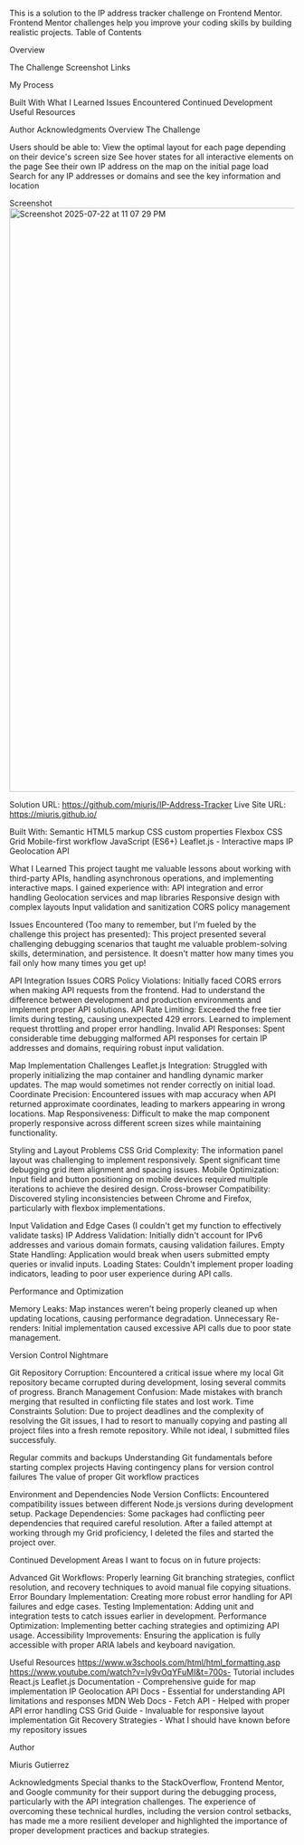 This is a solution to the IP address tracker challenge on Frontend Mentor. Frontend Mentor challenges help you improve your coding skills by building realistic projects.
Table of Contents

Overview

The Challenge
Screenshot
Links


My Process

Built With
What I Learned
Issues Encountered
Continued Development
Useful Resources


Author
Acknowledgments
Overview
The Challenge

Users should be able to:
View the optimal layout for each page depending on their device's screen size
See hover states for all interactive elements on the page
See their own IP address on the map on the initial page load
Search for any IP addresses or domains and see the key information and location

Screenshot
<img width="1884" height="1032" alt="Screenshot 2025-07-22 at 11 07 29 PM" src="https://github.com/user-attachments/assets/ca6576c9-c027-4e81-947b-a91b11711750" />


Solution URL: https://github.com/miuris/IP-Address-Tracker
Live Site URL: https://miuris.github.io/


Built With:
Semantic HTML5 markup
CSS custom properties
Flexbox
CSS Grid
Mobile-first workflow
JavaScript (ES6+)
Leaflet.js - Interactive maps
IP Geolocation API

What I Learned
This project taught me valuable lessons about working with third-party APIs, handling asynchronous operations, and implementing interactive maps. I gained experience with:
API integration and error handling
Geolocation services and map libraries
Responsive design with complex layouts
Input validation and sanitization
CORS policy management

Issues Encountered (Too many to remember, but I'm fueled by the challenge this project has presented):
This project presented several challenging debugging scenarios that taught me valuable problem-solving skills, determination, and persistence. It doesn't matter how many times you fail only how many times you get up!

API Integration Issues
CORS Policy Violations: Initially faced CORS errors when making API requests from the frontend. Had to understand the difference between development and production environments and implement proper API solutions.
API Rate Limiting: Exceeded the free tier limits during testing, causing unexpected 429 errors. Learned to implement request throttling and proper error handling.
Invalid API Responses: Spent considerable time debugging malformed API responses for certain IP addresses and domains, requiring robust input validation.

Map Implementation Challenges
Leaflet.js Integration: Struggled with properly initializing the map container and handling dynamic marker updates. The map would sometimes not render correctly on initial load.
Coordinate Precision: Encountered issues with map accuracy when API returned approximate coordinates, leading to markers appearing in wrong locations.
Map Responsiveness: Difficult to make the map component properly responsive across different screen sizes while maintaining functionality.

Styling and Layout Problems
CSS Grid Complexity: The information panel layout was challenging to implement responsively. Spent significant time debugging grid item alignment and spacing issues.
Mobile Optimization: Input field and button positioning on mobile devices required multiple iterations to achieve the desired design.
Cross-browser Compatibility: Discovered styling inconsistencies between Chrome and Firefox, particularly with flexbox implementations.

Input Validation and Edge Cases (I couldn't get my function to effectively validate tasks)
IP Address Validation: Initially didn't account for IPv6 addresses and various domain formats, causing validation failures.
Empty State Handling: Application would break when users submitted empty queries or invalid inputs.
Loading States: Couldn't implement proper loading indicators, leading to poor user experience during API calls.

Performance and Optimization

Memory Leaks: Map instances weren't being properly cleaned up when updating locations, causing performance degradation.
Unnecessary Re-renders: Initial implementation caused excessive API calls due to poor state management.

Version Control Nightmare

Git Repository Corruption: Encountered a critical issue where my local Git repository became corrupted during development, losing several commits of progress.
Branch Management Confusion: Made mistakes with branch merging that resulted in conflicting file states and lost work.
Time Constraints Solution: Due to project deadlines and the complexity of resolving the Git issues, I had to resort to manually copying and pasting all project files into a fresh remote repository. While not ideal, I submitted files successfuly.

Regular commits and backups
Understanding Git fundamentals before starting complex projects
Having contingency plans for version control failures
The value of proper Git workflow practices


Environment and Dependencies
Node Version Conflicts: Encountered compatibility issues between different Node.js versions during development setup.
Package Dependencies: Some packages had conflicting peer dependencies that required careful resolution.
After a failed attempt at working through my Grid proficiency, I deleted the files and started the project over. 

Continued Development
Areas I want to focus on in future projects:

Advanced Git Workflows: Properly learning Git branching strategies, conflict resolution, and recovery techniques to avoid manual file copying situations.
Error Boundary Implementation: Creating more robust error handling for API failures and edge cases.
Testing Implementation: Adding unit and integration tests to catch issues earlier in development.
Performance Optimization: Implementing better caching strategies and optimizing API usage.
Accessibility Improvements: Ensuring the application is fully accessible with proper ARIA labels and keyboard navigation.

Useful Resources
https://www.w3schools.com/html/html_formatting.asp
https://www.youtube.com/watch?v=ly9vOqYFuMI&t=700s- Tutorial includes React.js
Leaflet.js Documentation - Comprehensive guide for map implementation
IP Geolocation API Docs - Essential for understanding API limitations and responses
MDN Web Docs - Fetch API - Helped with proper API error handling
CSS Grid Guide - Invaluable for responsive layout implementation
Git Recovery Strategies - What I should have known before my repository issues


Author

Miuris Gutierrez

Acknowledgments
Special thanks to the StackOverflow, Frontend Mentor, and Google community for their support during the debugging process, particularly with the API integration challenges. The experience of overcoming these technical hurdles, including the version control setbacks, has made me a more resilient developer and highlighted the importance of proper development practices and backup strategies.
